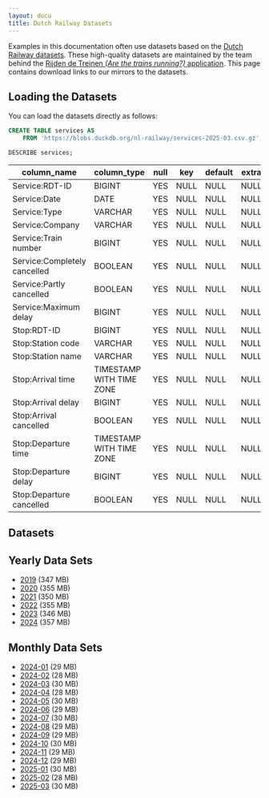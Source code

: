 ```yaml
---
layout: docu
title: Dutch Railway Datasets
---
```


Examples in this documentation often use datasets based on the [Dutch Railway datasets](https://www.rijdendetreinen.nl/en/open-data/).
These high-quality datasets are maintained by the team behind the [Rijden de Treinen _(Are the trains running?)_ application](https://www.rijdendetreinen.nl/en/about).
This page contains download links to our mirrors to the datasets.

## Loading the Datasets

You can load the datasets directly as follows:

```sql
CREATE TABLE services AS
    FROM 'https://blobs.duckdb.org/nl-railway/services-2025-03.csv.gz';
```

```sql
DESCRIBE services;
```

|         column_name          |       column_type        | null | key  | default | extra |
|------------------------------|--------------------------|------|------|---------|-------|
| Service:RDT-ID               | BIGINT                   | YES  | NULL | NULL    | NULL  |
| Service:Date                 | DATE                     | YES  | NULL | NULL    | NULL  |
| Service:Type                 | VARCHAR                  | YES  | NULL | NULL    | NULL  |
| Service:Company              | VARCHAR                  | YES  | NULL | NULL    | NULL  |
| Service:Train number         | BIGINT                   | YES  | NULL | NULL    | NULL  |
| Service:Completely cancelled | BOOLEAN                  | YES  | NULL | NULL    | NULL  |
| Service:Partly cancelled     | BOOLEAN                  | YES  | NULL | NULL    | NULL  |
| Service:Maximum delay        | BIGINT                   | YES  | NULL | NULL    | NULL  |
| Stop:RDT-ID                  | BIGINT                   | YES  | NULL | NULL    | NULL  |
| Stop:Station code            | VARCHAR                  | YES  | NULL | NULL    | NULL  |
| Stop:Station name            | VARCHAR                  | YES  | NULL | NULL    | NULL  |
| Stop:Arrival time            | TIMESTAMP WITH TIME ZONE | YES  | NULL | NULL    | NULL  |
| Stop:Arrival delay           | BIGINT                   | YES  | NULL | NULL    | NULL  |
| Stop:Arrival cancelled       | BOOLEAN                  | YES  | NULL | NULL    | NULL  |
| Stop:Departure time          | TIMESTAMP WITH TIME ZONE | YES  | NULL | NULL    | NULL  |
| Stop:Departure delay         | BIGINT                   | YES  | NULL | NULL    | NULL  |
| Stop:Departure cancelled     | BOOLEAN                  | YES  | NULL | NULL    | NULL  |

## Datasets

## Yearly Data Sets

* [2019](https://blobs.duckdb.org/nl-railway/services-2019.csv.gz) (347 MB)
* [2020](https://blobs.duckdb.org/nl-railway/services-2020.csv.gz) (355 MB)
* [2021](https://blobs.duckdb.org/nl-railway/services-2021.csv.gz) (350 MB)
* [2022](https://blobs.duckdb.org/nl-railway/services-2022.csv.gz) (355 MB)
* [2023](https://blobs.duckdb.org/nl-railway/services-2023.csv.gz) (346 MB)
* [2024](https://blobs.duckdb.org/nl-railway/services-2024.csv.gz) (357 MB)

## Monthly Data Sets

* [2024-01](https://blobs.duckdb.org/nl-railway/services-2024-01.csv.gz) (29 MB)
* [2024-02](https://blobs.duckdb.org/nl-railway/services-2024-02.csv.gz) (28 MB)
* [2024-03](https://blobs.duckdb.org/nl-railway/services-2024-03.csv.gz) (30 MB)
* [2024-04](https://blobs.duckdb.org/nl-railway/services-2024-04.csv.gz) (28 MB)
* [2024-05](https://blobs.duckdb.org/nl-railway/services-2024-05.csv.gz) (30 MB)
* [2024-06](https://blobs.duckdb.org/nl-railway/services-2024-06.csv.gz) (29 MB)
* [2024-07](https://blobs.duckdb.org/nl-railway/services-2024-07.csv.gz) (30 MB)
* [2024-08](https://blobs.duckdb.org/nl-railway/services-2024-08.csv.gz) (29 MB)
* [2024-09](https://blobs.duckdb.org/nl-railway/services-2024-09.csv.gz) (29 MB)
* [2024-10](https://blobs.duckdb.org/nl-railway/services-2024-10.csv.gz) (30 MB)
* [2024-11](https://blobs.duckdb.org/nl-railway/services-2024-11.csv.gz) (29 MB)
* [2024-12](https://blobs.duckdb.org/nl-railway/services-2024-12.csv.gz) (29 MB)
* [2025-01](https://blobs.duckdb.org/nl-railway/services-2025-01.csv.gz) (30 MB)
* [2025-02](https://blobs.duckdb.org/nl-railway/services-2025-02.csv.gz) (28 MB)
* [2025-03](https://blobs.duckdb.org/nl-railway/services-2025-03.csv.gz) (30 MB)
